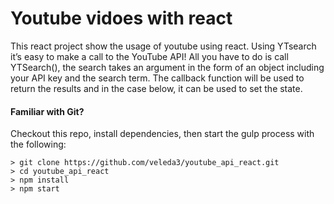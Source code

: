 # Youtube vidoes with react

This react project show the usage of youtube using react. Using YTsearch it’s easy to make a call to the YouTube API! All you have to do is call YTSearch(), the search takes an argument in the form of an object including your API key and the search term. The callback function will be used to return the results and in the case below, it can be used to set the state.


#### Familiar with Git?
Checkout this repo, install dependencies, then start the gulp process with the following:

```
> git clone https://github.com/veleda3/youtube_api_react.git
> cd youtube_api_react
> npm install
> npm start
```
